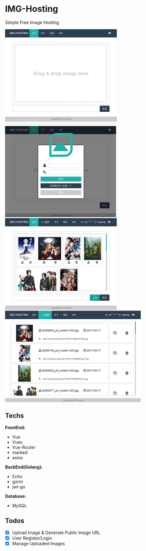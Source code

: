 
# IMG-Hosting
Simple Free Image Hosting

![1](https://raw.githubusercontent.com/pwcong/SnapShot/master/img-hosting/1.png)
![2](https://raw.githubusercontent.com/pwcong/SnapShot/master/img-hosting/2.png)
![3](https://raw.githubusercontent.com/pwcong/SnapShot/master/img-hosting/3.png)
![4](https://raw.githubusercontent.com/pwcong/SnapShot/master/img-hosting/4.png)

## Techs
**FrontEnd:**
* Vue
* Vuex
* Vue-Router
* marked
* axios

**BackEnd(Golang):**
* Echo
* gorm
* jwt-go

**Database:**
* MySQL

## Todos
- [x] Upload Image & Generate Public Image URL
- [x] User Register/Login
- [x] Manage Uploaded Images

